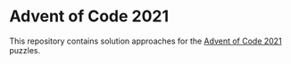 # Advent of Code 2021

This repository contains solution approaches for the [Advent of Code 2021](https://adventofcode.com/) puzzles.
